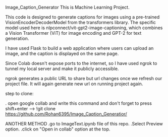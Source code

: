 Image_Caption_Generator
This is Machine Learning Project.

This code is designed to generate captions for images using a pre-trained VisionEncoderDecoderModel from the transformers library. The specific model used here is nlpconnect/vit-gpt2-image-captioning, which combines a Vision Transformer (ViT) for image encoding and GPT-2 for text generation.

I have used Flask to build a web application where users can upload an image, and the caption is displayed on the same page.

Since Colab doesn't expose ports to the internet, so I have used ngrok to tunnel my local server and make it publicly accessible.

ngrok generates a public URL to share but url changes once we refresh our project file. It will again generate new url on running project again.

step to clone:

. open google collab and write this command and don't forget to press shift+enter --> !git clone https://github.com/Rohan6395/Image_Caption_Generatior/

ANOTHER METHOD .go to ImageText.ipynb file of this repo. .Select Preview option. .click on "Open in collab" option at the top.
